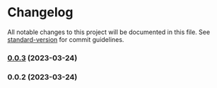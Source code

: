 # Changelog

All notable changes to this project will be documented in this file. See [standard-version](https://github.com/conventional-changelog/standard-version) for commit guidelines.

### [0.0.3](https://github.com/bonniss/ant-cache/compare/v0.0.2...v0.0.3) (2023-03-24)

### 0.0.2 (2023-03-24)
